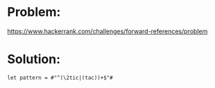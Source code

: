 # Problem: 

https://www.hackerrank.com/challenges/forward-references/problem

# Solution:

```
let pattern = #"^(\2tic|(tac))+$"#
```
